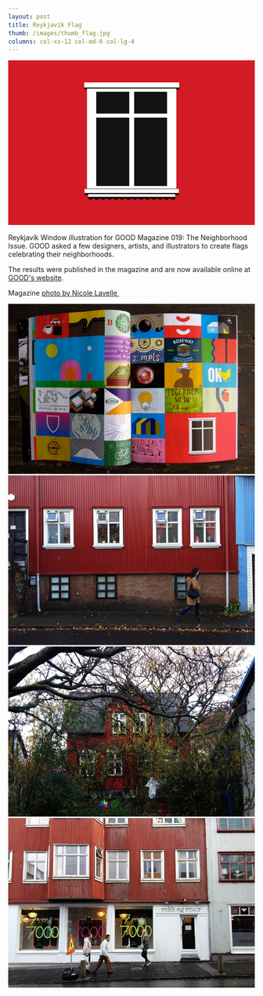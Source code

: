 ```yaml
---
layout: post
title: Reykjavík Flag
thumb: /images/thumb_flag.jpg
columns: col-xs-12 col-md-6 col-lg-4
---
```


<div><img src="/images/flag1.jpg" alt="Reykjavík Flag"></div>

Reykjavík Window illustration for GOOD Magazine 019: The Neighborhood Issue. GOOD asked a few designers, artists, and illustrators to create flags celebrating their neighborhoods.

The results were published in the magazine and are now available online at [GOOD's website](http://awesome.good.is/projects/neighborhood-flags/index.html). 

Magazine [photo by Nicole Lavelle ](http://www.makingstuffanddoingthings.com/)

<div><img src="/images/flag2.jpg" class="m" alt="Reykjavík Flag"></div>

<div><img src="/images/flag3.jpg" class="m" alt="Reykjavík Flag"></div>

<div><img src="/images/flag4.jpg" class="m" alt="Reykjavík Flag"></div>

<div><img src="/images/flag5.jpg" class="m" alt="Reykjavík Flag"></div>
